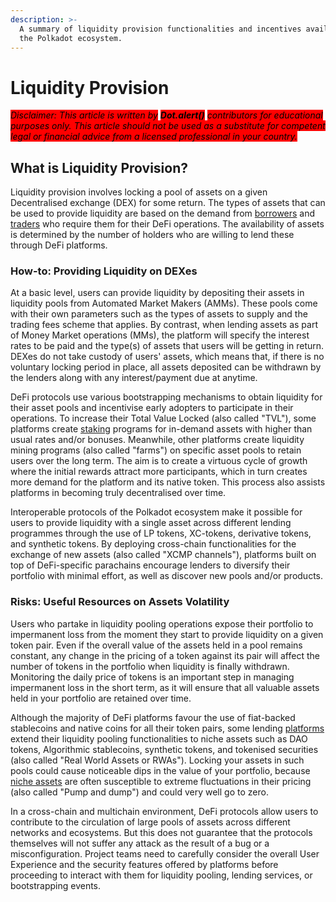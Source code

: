```yaml
---
description: >-
  A summary of liquidity provision functionalities and incentives available in
  the Polkadot ecosystem.
---
```


# Liquidity Provision

_<mark style="background-color:red;">Disclaimer: This article is written by</mark> <mark style="background-color:red;"></mark><mark style="background-color:red;">**Dot.alert()**</mark> <mark style="background-color:red;"></mark><mark style="background-color:red;">contributors for educational purposes only. This article should not be used as a substitute for competent legal or financial advice from a licensed professional in your country.</mark>_



## What is Liquidity Provision?

Liquidity provision involves locking a pool of assets on a given Decentralised exchange (DEX) for some return. The types of assets that can be used to provide liquidity are based on the demand from [borrowers](../borrowing/) and [traders](../swapping/) who require them for their DeFi operations. The availability of assets is determined by the number of holders who are willing to lend these through DeFi platforms.



### How-to:  Providing Liquidity on DEXes

At a basic level, users can provide liquidity by depositing their assets in liquidity pools from Automated Market Makers (AMMs). These pools come with their own parameters such as the types of assets to supply and the trading fees scheme that applies. By contrast, when lending assets as part of Money Market operations (MMs), the platform will specify the interest rates to be paid and the type(s) of assets that users will be getting in return. DEXes do not take custody of users' assets, which means that, if there is no voluntary locking period in place, all assets deposited can be withdrawn by the lenders along with any interest/payment due at anytime.

DeFi protocols use various bootstrapping mechanisms to obtain liquidity for their asset pools and incentivise early adopters to participate in their operations. To increase their Total Value Locked (also called "TVL"), some platforms create [staking](../staking/) programs for in-demand assets with higher than usual rates and/or bonuses. Meanwhile, other platforms create liquidity mining programs (also called "farms") on specific asset pools to retain users over the long term. The aim is to create a virtuous cycle of growth where the initial rewards attract more participants, which in turn creates more demand for the platform and its native token. This process also assists platforms in becoming truly decentralised over time.

Interoperable protocols of the Polkadot ecosystem make it possible for users to provide liquidity with a single asset across different lending programmes through the use of LP tokens, XC-tokens, derivative tokens, and synthetic tokens. By deploying cross-chain functionalities for the exchange of new assets (also called "XCMP channels"), platforms built on top of DeFi-specific parachains encourage lenders to diversify their portfolio with minimal effort, as well as discover new pools and/or products.



### Risks: Useful Resources on Assets Volatility

Users who partake in liquidity pooling operations expose their portfolio to impermanent loss from the moment they start to provide liquidity on a given token pair. Even if the overall value of the assets held in a pool remains constant, any change in the pricing of a token against its pair will affect the number of tokens in the portfolio when liquidity is finally withdrawn. Monitoring the daily price of tokens is an important step in managing impermanent loss in the short term, as it will ensure that all valuable assets held in your portfolio are retained over time.

Although the majority of DeFi platforms favour the use of fiat-backed stablecoins and native coins for all their token pairs, some lending [platforms](../../5.regulations/platforms/) extend their liquidity pooling functionalities to niche assets such as DAO tokens, Algorithmic stablecoins, synthetic tokens, and tokenised securities (also called "Real World Assets or RWAs"). Locking your assets in such pools could cause noticeable dips in the value of your portfolio, because [niche assets](derivatives-markets.md) are often susceptible to extreme fluctuations in their pricing (also called "Pump and dump") and could very well go to zero.

In a cross-chain and multichain environment, DeFi protocols allow users to contribute to the circulation of large pools of assets across different networks and ecosystems. But this does not guarantee that the protocols themselves will not suffer any attack as the result of a bug or a misconfiguration. Project teams need to carefully consider the overall User Experience and the security features offered by platforms before proceeding to interact with them for liquidity pooling, lending services, or bootstrapping events.

